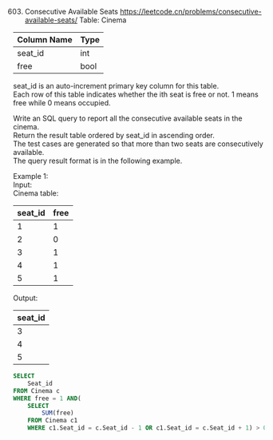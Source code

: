 603. Consecutive Available Seats
https://leetcode.cn/problems/consecutive-available-seats/
Table: Cinema

| Column Name | Type |
|-------------|------|
| seat_id     | int  |
| free        | bool |

seat_id is an auto-increment primary key column for this table.     
Each row of this table indicates whether the ith seat is free or not. 1 means free while 0 means occupied.   
 
Write an SQL query to report all the consecutive available seats in the cinema.   
Return the result table ordered by seat_id in ascending order.  
The test cases are generated so that more than two seats are consecutively available.  
The query result format is in the following example.  
 

Example 1:   
Input:    
Cinema table:   

| seat_id | free |
|-------------|------|
| 1       | 1    |
| 2       | 0    |
| 3       | 1    |
| 4       | 1    |
| 5       | 1    |

Output: 

| seat_id |
|---------|
| 3       |
| 4       |
| 5       |

``` sql
SELECT
    Seat_id
FROM Cinema c
WHERE free = 1 AND(
    SELECT 
        SUM(free) 
    FROM Cinema c1 
    WHERE c1.Seat_id = c.Seat_id - 1 OR c1.Seat_id = c.Seat_id + 1) > 0
```
